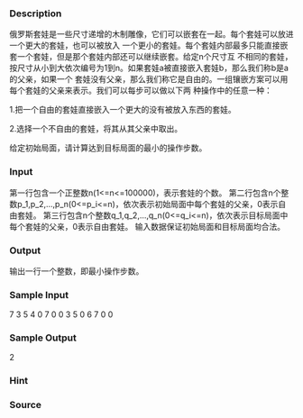 
### Description
俄罗斯套娃是一些尺寸递增的木制雕像，它们可以嵌套在一起。每个套娃可以放进一个更大的套娃，也可以被放入
一个更小的套娃。每个套娃内部最多只能直接嵌套一个套娃，但是那个套娃内部还可以继续嵌套。给定n个尺寸互
不相同的套娃，按尺寸从小到大依次编号为1到n。如果套娃a被直接嵌入套娃b，那么我们称b是a的父亲，如果一个
套娃没有父亲，那么我们称它是自由的。一组镶嵌方案可以用每个套娃的父亲来表示。我们可以每步可以做以下两
种操作中的任意一种：

1.把一个自由的套娃直接嵌入一个更大的没有被放入东西的套娃。

2.选择一个不自由的套娃，将其从其父亲中取出。

给定初始局面，请计算达到目标局面的最小的操作步数。
### Input
第一行包含一个正整数n(1<=n<=100000)，表示套娃的个数。
第二行包含n个整数p_1,p_2,...,p_n(0<=p_i<=n)，依次表示初始局面中每个套娃的父亲，0表示自由套娃。
第三行包含n个整数q_1,q_2,...,q_n(0<=q_i<=n)，依次表示目标局面中每个套娃的父亲，0表示自由套娃。
输入数据保证初始局面和目标局面均合法。
### Output
输出一行一个整数，即最小操作步数。
### Sample Input
7
3 5 4 0 7 0 0
3 5 0 6 7 0 0
### Sample Output
2
### Hint

### Source
